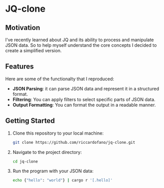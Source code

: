 # JQ-clone

## Motivation

I've recently learned about JQ and its ability to process and manipulate JSON data. So to help myself understand the core concepts I decided to create a simplified version.

## Features

Here are some of the functionalty that I reproduced:

-   **JSON Parsing**: it can parse JSON data and represent it in a structured format.
-   **Filtering**: You can apply filters to select specific parts of JSON data.
-   **Output Formatting**: You can format the output in a readable manner.

## Getting Started

1. Clone this repository to your local machine:

    ```bash
    git clone https://github.com/riccardofano/jq-clone.git
    ```

2. Navigate to the project directory:

    ```bash
    cd jq-clone
    ```

3. Run the program with your JSON data:

    ```bash
    echo {"hello": "world"} | cargo r '[.hello]'
    ```
